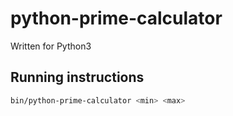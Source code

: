 # python-prime-calculator

Written for Python3

## Running instructions
```bash
bin/python-prime-calculator <min> <max>
```
